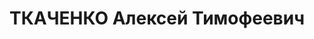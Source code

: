 ---
title: ТКАЧЕНКО Алексей Тимофеевич
description: народився 1900 р. у с. Мєловатка Камишинського пов. Саратовської губ.
  Українець, із селян, освіта вища, член ВКП(б) з 1922 р. Проживав у Харкові. Агроном
  Свиноводтресту. Заарештований 2 листопада 1937 р. як член антирад. терористичної
  організації (статті 548, 5411 КК УРСР) і військовою колегією Верховного Суду СРСР
  20 грудня 1937 р. (статті 548 через ст. 20, 5411 КК УРСР) засуджений на 10 років
  позбавлення волі з пораженням у правах на 5 років і конфіскацією особистого майна.
  Термін покарання відбував у Норильтабі. Ухвалою особливої наради при МВС СРСР від
  6 травня 1946 р. за високі виробничі показники та відмінну поведінку в побуті термін
  покарання знижено на 1 рік, звільнений з-під варти 28 серпня 1946 р. Працював за
  вільним наймом у Норильтабі до серпня 1947 р., потім - агрономом у радгоспі "Тайожний"
  у Сухобузимському р-ні Красноярського краю. Заарештований 18 лютого 1950 р. як член
  антирад. терористичної організації та за підривну роботу проти ВКП(б) і рад. уряду
  (статті 588 через ст. 17, 5811 КК УРСР) і ухвалою особливої наради при МДБ СРСР
  від 7 червня 1950 р. висланий на поселення до Красноярського краю. На засланні перебував
  у Сухобузимському р-ні Красноярського краю. На 1989 р. проживав у м. Краснодар Краснодарського
  краю, де й помер 21 грудня 2001р. Реабілітований 18 червня 1955 р.
---